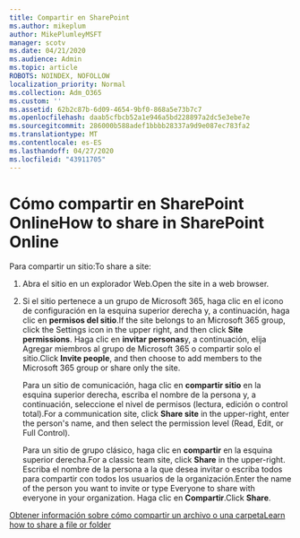 ```yaml
---
title: Compartir en SharePoint
ms.author: mikeplum
author: MikePlumleyMSFT
manager: scotv
ms.date: 04/21/2020
ms.audience: Admin
ms.topic: article
ROBOTS: NOINDEX, NOFOLLOW
localization_priority: Normal
ms.collection: Adm_O365
ms.custom: ''
ms.assetid: 62b2c87b-6d09-4654-9bf0-868a5e73b7c7
ms.openlocfilehash: daab5cfbcb52a1e946a5bd228897a2dc5e3ebe7e
ms.sourcegitcommit: 286000b588adef1bbbb28337a9d9e087ec783fa2
ms.translationtype: MT
ms.contentlocale: es-ES
ms.lasthandoff: 04/27/2020
ms.locfileid: "43911705"
---
```

# <a name="how-to-share-in-sharepoint-online"></a><span data-ttu-id="2df00-102">Cómo compartir en SharePoint Online</span><span class="sxs-lookup"><span data-stu-id="2df00-102">How to share in SharePoint Online</span></span>

<span data-ttu-id="2df00-103">Para compartir un sitio:</span><span class="sxs-lookup"><span data-stu-id="2df00-103">To share a site:</span></span>
  
1. <span data-ttu-id="2df00-104">Abra el sitio en un explorador Web.</span><span class="sxs-lookup"><span data-stu-id="2df00-104">Open the site in a web browser.</span></span>
    
2. <span data-ttu-id="2df00-105">Si el sitio pertenece a un grupo de Microsoft 365, haga clic en el icono de configuración en la esquina superior derecha y, a continuación, haga clic en **permisos del sitio**.</span><span class="sxs-lookup"><span data-stu-id="2df00-105">If the site belongs to an Microsoft 365 group, click the Settings icon in the upper right, and then click **Site permissions**.</span></span> <span data-ttu-id="2df00-106">Haga clic en **invitar personas**y, a continuación, elija Agregar miembros al grupo de Microsoft 365 o compartir solo el sitio.</span><span class="sxs-lookup"><span data-stu-id="2df00-106">Click **Invite people**, and then choose to add members to the Microsoft 365 group or share only the site.</span></span> 
    
    <span data-ttu-id="2df00-107">Para un sitio de comunicación, haga clic en **compartir sitio** en la esquina superior derecha, escriba el nombre de la persona y, a continuación, seleccione el nivel de permisos (lectura, edición o control total).</span><span class="sxs-lookup"><span data-stu-id="2df00-107">For a communication site, click **Share site** in the upper-right, enter the person's name, and then select the permission level (Read, Edit, or Full Control).</span></span> 
    
    <span data-ttu-id="2df00-108">Para un sitio de grupo clásico, haga clic en **compartir** en la esquina superior derecha.</span><span class="sxs-lookup"><span data-stu-id="2df00-108">For a classic team site, click **Share** in the upper-right.</span></span> <span data-ttu-id="2df00-109">Escriba el nombre de la persona a la que desea invitar o escriba todos para compartir con todos los usuarios de la organización.</span><span class="sxs-lookup"><span data-stu-id="2df00-109">Enter the name of the person you want to invite or type Everyone to share with everyone in your organization.</span></span> <span data-ttu-id="2df00-110">Haga clic en **Compartir**.</span><span class="sxs-lookup"><span data-stu-id="2df00-110">Click **Share**.</span></span>
    
[<span data-ttu-id="2df00-111">Obtener información sobre cómo compartir un archivo o una carpeta</span><span class="sxs-lookup"><span data-stu-id="2df00-111">Learn how to share a file or folder</span></span>](https://go.microsoft.com/fwlink/?linkid=511430)
  

